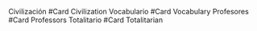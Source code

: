 Civilización #Card 
Civilization
Vocabulario #Card 
Vocabulary
Profesores #Card 
Professors
Totalitario #Card 
Totalitarian
